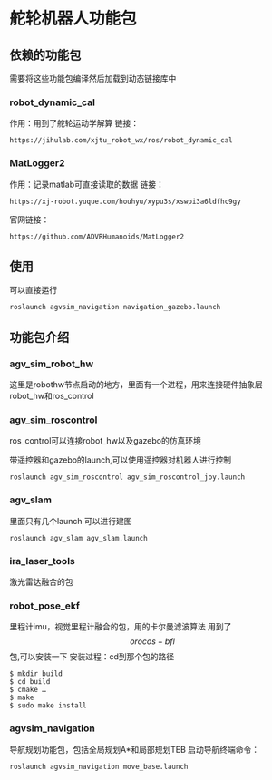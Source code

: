 # 舵轮机器人功能包



## 依赖的功能包
需要将这些功能包编译然后加载到动态链接库中

### robot_dynamic_cal
作用：用到了舵轮运动学解算
链接：
```
https://jihulab.com/xjtu_robot_wx/ros/robot_dynamic_cal
```

### MatLogger2
作用：记录matlab可直接读取的数据
链接：
```
https://xj-robot.yuque.com/houhyu/xypu3s/xswpi3a6ldfhc9gy
```
官网链接：
```
https://github.com/ADVRHumanoids/MatLogger2
```

## 使用

可以直接运行

```
roslaunch agvsim_navigation navigation_gazebo.launch
```

## 功能包介绍

### agv_sim_robot_hw
这里是robothw节点启动的地方，里面有一个进程，用来连接硬件抽象层robot_hw和ros_control

### agv_sim_roscontrol
ros_control可以连接robot_hw以及gazebo的仿真环境

带遥控器和gazebo的launch,可以使用遥控器对机器人进行控制

```
roslaunch agv_sim_roscontrol agv_sim_roscontrol_joy.launch
```


### agv_slam
里面只有几个launch
可以进行建图
```
roslaunch agv_slam agv_slam.launch
```
### ira_laser_tools
激光雷达融合的包

### robot_pose_ekf
里程计imu，视觉里程计融合的包，用的卡尔曼滤波算法
用到了 $$ orocos-bfl$$ 包,可以安装一下
安装过程：cd到那个包的路径
```
$ mkdir build
$ cd build
$ cmake …
$ make
$ sudo make install
```

### agvsim_navigation
导航规划功能包，包括全局规划A*和局部规划TEB
启动导航终端命令：
```
roslaunch agvsim_navigation move_base.launch
```





